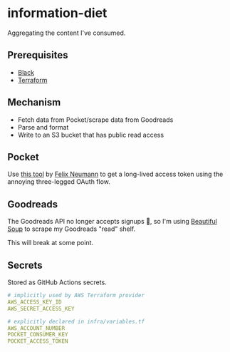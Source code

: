 # information-diet

Aggregating the content I've consumed.

## Prerequisites

- [Black](https://github.com/psf/black)
- [Terraform](https://developer.hashicorp.com/terraform/downloads)

## Mechanism

- Fetch data from Pocket/scrape data from Goodreads
- Parse and format
- Write to an S3 bucket that has public read access

## Pocket

Use [this tool](https://reader.fxneumann.de/plugins/oneclickpocket/auth.php) by
[Felix Neumann](https://twitter.com/fxneumann) to get a long-lived access token using the annoying three-legged OAuth
flow.

## Goodreads

The Goodreads API no longer accepts signups 🥲, so I'm using
[Beautiful Soup](https://www.crummy.com/software/BeautifulSoup/bs4/doc/) to scrape my Goodreads "read" shelf.

This will break at some point.

## Secrets

Stored as GitHub Actions secrets.

```yaml
# implicitly used by AWS Terraform provider
AWS_ACCESS_KEY_ID
AWS_SECRET_ACCESS_KEY

# explicitly declared in infra/variables.tf
AWS_ACCOUNT_NUMBER
POCKET_CONSUMER_KEY
POCKET_ACCESS_TOKEN
```
